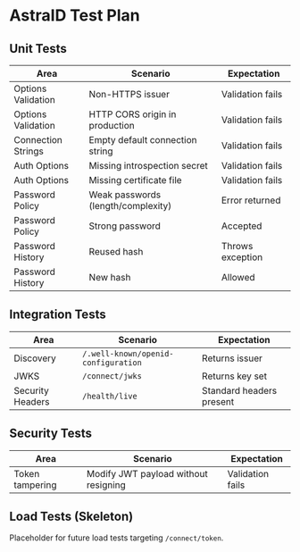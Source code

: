 # AstraID Test Plan

## Unit Tests

| Area | Scenario | Expectation |
| ---- | -------- | ----------- |
| Options Validation | Non-HTTPS issuer | Validation fails |
| Options Validation | HTTP CORS origin in production | Validation fails |
| Connection Strings | Empty default connection string | Validation fails |
| Auth Options | Missing introspection secret | Validation fails |
| Auth Options | Missing certificate file | Validation fails |
| Password Policy | Weak passwords (length/complexity) | Error returned |
| Password Policy | Strong password | Accepted |
| Password History | Reused hash | Throws exception |
| Password History | New hash | Allowed |

## Integration Tests

| Area | Scenario | Expectation |
| ---- | -------- | ----------- |
| Discovery | `/.well-known/openid-configuration` | Returns issuer |
| JWKS | `/connect/jwks` | Returns key set |
| Security Headers | `/health/live` | Standard headers present |

## Security Tests

| Area | Scenario | Expectation |
| ---- | -------- | ----------- |
| Token tampering | Modify JWT payload without resigning | Validation fails |

## Load Tests (Skeleton)

Placeholder for future load tests targeting `/connect/token`.
